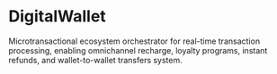 # DigitalWallet
Microtransactional ecosystem orchestrator for real-time transaction processing, enabling omnichannel recharge, loyalty programs, instant refunds, and wallet-to-wallet transfers system.
